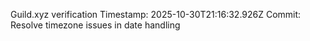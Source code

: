 Guild.xyz verification
Timestamp: 2025-10-30T21:16:32.926Z
Commit: Resolve timezone issues in date handling